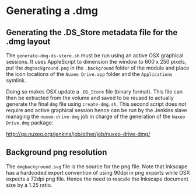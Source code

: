# Generating a .dmg

## Generating the .DS_Store metadata file for the .dmg layout

The `generate-dmg-ds-store.sh` must be run using an active OSX graphical
sessions. It uses AppleScript to dimension the window to 600 x 250 pixels, put
the `dmgbackground.png` in the `.background` folder of the module and place the
icon locations of the `Nuxeo Drive.app` folder and the `Applications` symlink.

Doing so makes OSX update a `.DS_Store` file (binary format). This file can
then be extracted from the volume and saved to be reused to actually generate
the final `dmg` file using `create-dmg.sh`. This second script does not require
and active graphical session hence can be run by the Jenkins slave managing the
`nuxeo-drive-dmg` job in charge of the generation of the `Nuxeo
Drive.dmg` package:

  http://qa.nuxeo.org/jenkins/job/other/job/nuxeo-drive-dmg/

## Background png resolution

The `dmgbackground.svg` file is the source for the png file. Note that Inkscape
has a hardcoded export convention of using 90dpi in png exports while OSX
expects a 72dpi png file. Hence the need to rescale the Inkscape document size
by a 1.25 ratio.
